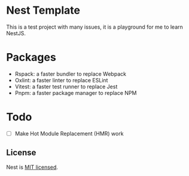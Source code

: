 # Nest Template

This is a test project with many issues, it is a playground for me to learn NestJS.

# Packages

- Rspack: a faster bundler to replace Webpack
- Oxlint: a faster linter to replace ESLint
- Vitest: a faster test runner to replace Jest
- Pnpm: a faster package manager to replace NPM

# Todo

- [ ] Make Hot Module Replacement (HMR) work

## License

Nest is [MIT licensed](https://github.com/nestjs/nest/blob/master/LICENSE).
